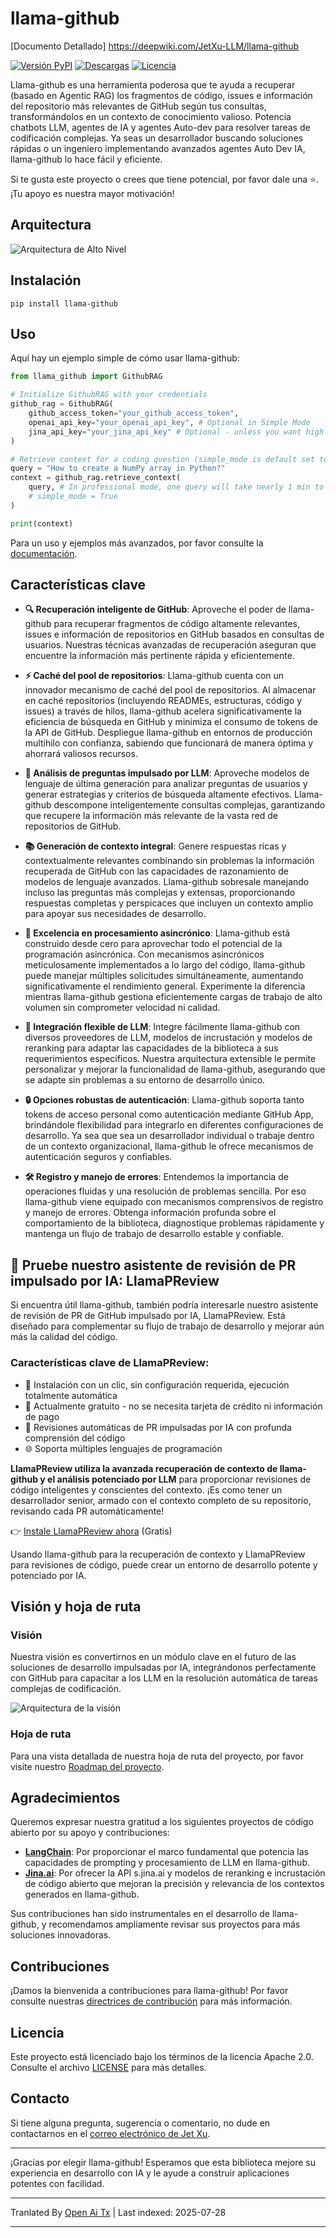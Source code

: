 # llama-github

[Documento Detallado] https://deepwiki.com/JetXu-LLM/llama-github

[![Versión PyPI](https://badge.fury.io/py/llama-github.svg)](https://badge.fury.io/py/llama-github)
[![Descargas](https://static.pepy.tech/badge/Llama-github)](https://pepy.tech/project/Llama-github)
[![Licencia](https://img.shields.io/badge/License-Apache%202.0-blue.svg)](https://opensource.org/licenses/Apache-2.0)

Llama-github es una herramienta poderosa que te ayuda a recuperar (basado en Agentic RAG) los fragmentos de código, issues e información del repositorio más relevantes de GitHub según tus consultas, transformándolos en un contexto de conocimiento valioso. Potencia chatbots LLM, agentes de IA y agentes Auto-dev para resolver tareas de codificación complejas. Ya seas un desarrollador buscando soluciones rápidas o un ingeniero implementando avanzados agentes Auto Dev IA, llama-github lo hace fácil y eficiente.

Si te gusta este proyecto o crees que tiene potencial, por favor dale una ⭐️. ¡Tu apoyo es nuestra mayor motivación!

## Arquitectura
![Arquitectura de Alto Nivel](https://raw.githubusercontent.com/JetXu-LLM/llama-github/main/./docs/high_level_architecture.drawio.svg)

## Instalación
```
pip install llama-github
```

## Uso

Aquí hay un ejemplo simple de cómo usar llama-github:

```python
from llama_github import GithubRAG

# Initialize GithubRAG with your credentials
github_rag = GithubRAG(
    github_access_token="your_github_access_token", 
    openai_api_key="your_openai_api_key", # Optional in Simple Mode
    jina_api_key="your_jina_api_key" # Optional - unless you want high concurrency production deployment (s.jina.ai API will be used in llama-github)
)

# Retrieve context for a coding question (simple_mode is default set to False)
query = "How to create a NumPy array in Python?"
context = github_rag.retrieve_context(
    query, # In professional mode, one query will take nearly 1 min to generate final contexts. You could set log level to INFO to monitor the retrieval progress
    # simple_mode = True
)

print(context)
```
Para un uso y ejemplos más avanzados, por favor consulte la [documentación](https://raw.githubusercontent.com/JetXu-LLM/llama-github/main/docs/usage.md).

## Características clave

- **🔍 Recuperación inteligente de GitHub**: Aproveche el poder de llama-github para recuperar fragmentos de código altamente relevantes, issues e información de repositorios en GitHub basados en consultas de usuarios. Nuestras técnicas avanzadas de recuperación aseguran que encuentre la información más pertinente rápida y eficientemente.

- **⚡ Caché del pool de repositorios**: Llama-github cuenta con un innovador mecanismo de caché del pool de repositorios. Al almacenar en caché repositorios (incluyendo READMEs, estructuras, código y issues) a través de hilos, llama-github acelera significativamente la eficiencia de búsqueda en GitHub y minimiza el consumo de tokens de la API de GitHub. Despliegue llama-github en entornos de producción multihilo con confianza, sabiendo que funcionará de manera óptima y ahorrará valiosos recursos.

- **🧠 Análisis de preguntas impulsado por LLM**: Aproveche modelos de lenguaje de última generación para analizar preguntas de usuarios y generar estrategias y criterios de búsqueda altamente efectivos. Llama-github descompone inteligentemente consultas complejas, garantizando que recupere la información más relevante de la vasta red de repositorios de GitHub.

- **📚 Generación de contexto integral**: Genere respuestas ricas y contextualmente relevantes combinando sin problemas la información recuperada de GitHub con las capacidades de razonamiento de modelos de lenguaje avanzados. Llama-github sobresale manejando incluso las preguntas más complejas y extensas, proporcionando respuestas completas y perspicaces que incluyen un contexto amplio para apoyar sus necesidades de desarrollo.

- **🚀 Excelencia en procesamiento asincrónico**: Llama-github está construido desde cero para aprovechar todo el potencial de la programación asincrónica. Con mecanismos asincrónicos meticulosamente implementados a lo largo del código, llama-github puede manejar múltiples solicitudes simultáneamente, aumentando significativamente el rendimiento general. Experimente la diferencia mientras llama-github gestiona eficientemente cargas de trabajo de alto volumen sin comprometer velocidad ni calidad.

- **🔧 Integración flexible de LLM**: Integre fácilmente llama-github con diversos proveedores de LLM, modelos de incrustación y modelos de reranking para adaptar las capacidades de la biblioteca a sus requerimientos específicos. Nuestra arquitectura extensible le permite personalizar y mejorar la funcionalidad de llama-github, asegurando que se adapte sin problemas a su entorno de desarrollo único.

- **🔒 Opciones robustas de autenticación**: Llama-github soporta tanto tokens de acceso personal como autenticación mediante GitHub App, brindándole flexibilidad para integrarlo en diferentes configuraciones de desarrollo. Ya sea que sea un desarrollador individual o trabaje dentro de un contexto organizacional, llama-github le ofrece mecanismos de autenticación seguros y confiables.

- **🛠️ Registro y manejo de errores**: Entendemos la importancia de operaciones fluidas y una resolución de problemas sencilla. Por eso llama-github viene equipado con mecanismos comprensivos de registro y manejo de errores. Obtenga información profunda sobre el comportamiento de la biblioteca, diagnostique problemas rápidamente y mantenga un flujo de trabajo de desarrollo estable y confiable.

## 🤖 Pruebe nuestro asistente de revisión de PR impulsado por IA: LlamaPReview

Si encuentra útil llama-github, también podría interesarle nuestro asistente de revisión de PR de GitHub impulsado por IA, LlamaPReview. Está diseñado para complementar su flujo de trabajo de desarrollo y mejorar aún más la calidad del código.

### Características clave de LlamaPReview:
- 🚀 Instalación con un clic, sin configuración requerida, ejecución totalmente automática
- 💯 Actualmente gratuito - no se necesita tarjeta de crédito ni información de pago
- 🧠 Revisiones automáticas de PR impulsadas por IA con profunda comprensión del código
- 🌐 Soporta múltiples lenguajes de programación

**LlamaPReview utiliza la avanzada recuperación de contexto de llama-github y el análisis potenciado por LLM** para proporcionar revisiones de código inteligentes y conscientes del contexto. ¡Es como tener un desarrollador senior, armado con el contexto completo de su repositorio, revisando cada PR automáticamente!

👉 [Instale LlamaPReview ahora](https://github.com/marketplace/llamapreview/) (Gratis)

Usando llama-github para la recuperación de contexto y LlamaPReview para revisiones de código, puede crear un entorno de desarrollo potente y potenciado por IA.

## Visión y hoja de ruta

### Visión

Nuestra visión es convertirnos en un módulo clave en el futuro de las soluciones de desarrollo impulsadas por IA, integrándonos perfectamente con GitHub para capacitar a los LLM en la resolución automática de tareas complejas de codificación.

![Arquitectura de la visión](https://raw.githubusercontent.com/JetXu-LLM/llama-github/main/./docs/vision.drawio.svg)

### Hoja de ruta

Para una vista detallada de nuestra hoja de ruta del proyecto, por favor visite nuestro [Roadmap del proyecto](https://github.com/users/JetXu-LLM/projects/2).

## Agradecimientos

Queremos expresar nuestra gratitud a los siguientes proyectos de código abierto por su apoyo y contribuciones:

- **[LangChain](https://github.com/langchain-ai/langchain)**: Por proporcionar el marco fundamental que potencia las capacidades de prompting y procesamiento de LLM en llama-github.
- **[Jina.ai](https://github.com/jina-ai/reader)**: Por ofrecer la API s.jina.ai y modelos de reranking e incrustación de código abierto que mejoran la precisión y relevancia de los contextos generados en llama-github.

Sus contribuciones han sido instrumentales en el desarrollo de llama-github, y recomendamos ampliamente revisar sus proyectos para más soluciones innovadoras.

## Contribuciones

¡Damos la bienvenida a contribuciones para llama-github! Por favor consulte nuestras [directrices de contribución](https://raw.githubusercontent.com/JetXu-LLM/llama-github/main/CONTRIBUTING.md) para más información.

## Licencia

Este proyecto está licenciado bajo los términos de la licencia Apache 2.0. Consulte el archivo [LICENSE](LICENSE) para más detalles.

## Contacto

Si tiene alguna pregunta, sugerencia o comentario, no dude en contactarnos en el [correo electrónico de Jet Xu](https://raw.githubusercontent.com/JetXu-LLM/llama-github/main/mailto:Voldemort.xu@foxmail.com).

---

¡Gracias por elegir llama-github! Esperamos que esta biblioteca mejore su experiencia en desarrollo con IA y le ayude a construir aplicaciones potentes con facilidad.



---

Tranlated By [Open Ai Tx](https://github.com/OpenAiTx/OpenAiTx) | Last indexed: 2025-07-28

---